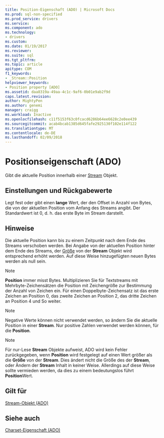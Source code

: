 ```yaml
---
title: Position-Eigenschaft (ADO) | Microsoft Docs
ms.prod: sql-non-specified
ms.prod_service: drivers
ms.service: 
ms.component: ado
ms.technology:
- drivers
ms.custom: 
ms.date: 01/19/2017
ms.reviewer: 
ms.suite: sql
ms.tgt_pltfrm: 
ms.topic: article
apitype: COM
f1_keywords:
- _Stream::Position
helpviewer_keywords:
- Position property [ADO]
ms.assetid: daa8319a-49aa-4c1c-9af6-0b01e9ab2f9d
caps.latest.revision: 
author: MightyPen
ms.author: genemi
manager: craigg
ms.workload: Inactive
ms.openlocfilehash: c11f5153f63c0fcacd6286b64ee6628c2e0ee439
ms.sourcegitcommit: acab4bcab1385d645fafe2925130f102e114f122
ms.translationtype: MT
ms.contentlocale: de-DE
ms.lasthandoff: 02/09/2018
---
```

# <a name="position-property-ado"></a>Positionseigenschaft (ADO)
Gibt die aktuelle Position innerhalb einer [Stream](../../../ado/reference/ado-api/stream-object-ado.md) Objekt.  
  
## <a name="settings-and-return-values"></a>Einstellungen und Rückgabewerte  
 Legt fest oder gibt einen **lange** Wert, der den Offset in Anzahl von Bytes, die von der aktuellen Position vom Anfang des Streams angibt. Der Standardwert ist 0, d. h. das erste Byte im Stream darstellt.  
  
## <a name="remarks"></a>Hinweise  
 Die aktuelle Position kann bis zu einem Zeitpunkt nach dem Ende des Streams verschoben werden. Bei Angabe von der aktuellen Position hinter dem Ende des Streams, der [Größe](../../../ado/reference/ado-api/size-property-ado-stream.md) von der **Stream** Objekt wird entsprechend erhöht werden. Auf diese Weise hinzugefügten neuen Bytes werden als null sein.  
  
> [!NOTE]
>  **Position** immer misst Bytes. Multiplizieren Sie für Textstreams mit Mehrbyte-Zeichensätzen die Position mit Zeichengröße zur Bestimmung der Anzahl von Zeichen ein. Für einen Doppelbyte-Zeichensatz ist das erste Zeichen an Position 0, das zweite Zeichen an Position 2, das dritte Zeichen an Position 4 und So weiter.  
  
> [!NOTE]
>  Negative Werte können nicht verwendet werden, so ändern Sie die aktuelle Position in einer **Stream**. Nur positive Zahlen verwendet werden können, für die **Position**.  
  
> [!NOTE]
>  Für nur-Lese **Stream** Objekte aufweist, ADO wird kein Fehler zurückgegeben, wenn **Position** wird festgelegt auf einen Wert größer als die **Größe** von der **Stream**. Dies ändert nicht die Größe des der **Stream**, oder Ändern der **Stream** Inhalt in keiner Weise. Allerdings auf diese Weise sollte vermieden werden, da dies zu einem bedeutungslos führt **Position**Wert.  
  
## <a name="applies-to"></a>Gilt für  
 [Stream-Objekt (ADO)](../../../ado/reference/ado-api/stream-object-ado.md)  
  
## <a name="see-also"></a>Siehe auch  
 [Charset-Eigenschaft (ADO)](../../../ado/reference/ado-api/charset-property-ado.md)
